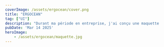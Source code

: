 ```yaml
---
coverImage: /assets/ergocean/cover.png
title: "ERGOCEAN"
tag: ["UI"]
description: "Durant ma période en entreprise, j'ai conçu une maquette pour ERGOCEAN, une entreprise spécialisé dans la conception de produits ergonomiques au travail comme des aménagements pour les espaces de préparation de commandes, des chaises ergonomiques pour une bonne posture au travail etc... Le client n'avait pas d'attentes particulières mais j'ai souhaité reprendre la forme du logo pour l'intégrer dans de petites animations pour rendre le site vitrine légèrement plus intuitif."
pubDate: 'Mar 14 2025'
heroImage:
    - /assets/ergocean/maquette.jpg
---
```

